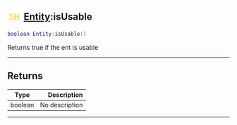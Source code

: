 ## <img src="../../.gitbook/assets/shared.png" width="32" height="32" /> [Entity](../entity/README.md):isUsable

```lua
boolean Entity:isUsable()
```

Returns true if the ent is usable<br>

-----------------
## Returns

| Type   | Description |
| ------ | ----------: |
| boolean | No description |


--------
